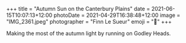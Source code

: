 +++
title = "Autumn Sun on the Canterbury Plains"
date = 2021-06-15T10:07:13+12:00
photoDate = 2021-04-29T16:38:48+12:00
image = "IMG_2361.jpeg"
photographer = "Finn Le Sueur"
emoji = "📸"
+++

Making the most of the autumn light by running on Godley Heads.
